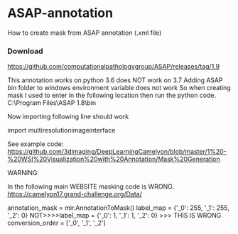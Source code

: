 # ASAP-annotation
How to create mask from ASAP annotation (.xml file)


### Download
https://github.com/computationalpathologygroup/ASAP/releases/tag/1.9

This annotation works on python 3.6 does NOT work on 3.7
Adding ASAP bin folder to windows environment variable does not work
So when creating mask I used to enter in the following location then run the python code. 
C:\Program Files\ASAP 1.8\bin

Now importing following line should work

import multiresolutionimageinterface


See example code: https://github.com/3dimaging/DeepLearningCamelyon/blob/master/1%20-%20WSI%20Visualization%20with%20Annotation/Mask%20Generation


WARNING:

In the following main WEBSITE masking code is WRONG.
https://camelyon17.grand-challenge.org/Data/


annotation_mask = mir.AnnotationToMask()
label_map = {'_0': 255, '_1': 255, '_2': 0}
NOT>>>>label_map = {'_0': 1, '_1': 1, '_2': 0}  >>> THIS IS WRONG
conversion_order = ['_0', '_1', '_2']
